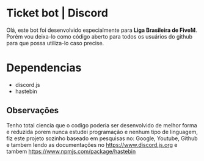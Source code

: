 # Ticket bot | Discord

Olá, este bot foi desenvolvido especialmente para **Liga Brasileira de FiveM**. Porém vou deixa-lo como código aberto para todos os usuários do github para que possa utiliza-lo caso precise.


# Dependencias

 - discord.js
 - hastebin

## Observações

Tenho total ciencia que o codigo poderia ser desenvolvido de melhor forma e reduzida porem nunca estudei programação e nenhum tipo de linguagem, fiz este projeto sozinho baseado em pesquisas no: Google, Youtube, Github e tambem lendo as documentações no https://www.discord.js.org e tambem https://www.npmjs.com/package/hastebin
